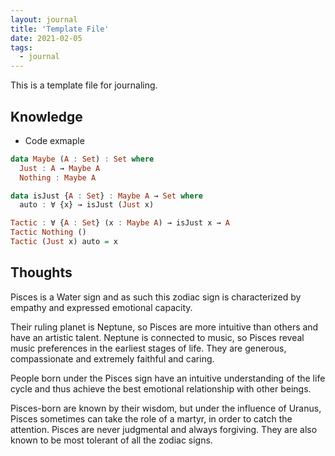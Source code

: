 ```yaml
---
layout: journal
title: 'Template File'
date: 2021-02-05
tags:
  - journal
---
```


This is a template file for journaling.

## Knowledge

- Code exmaple

```haskell
data Maybe (A : Set) : Set where
  Just : A → Maybe A
  Nothing : Maybe A

data isJust {A : Set} : Maybe A → Set where
  auto : ∀ {x} → isJust (Just x)

Tactic : ∀ {A : Set} (x : Maybe A) → isJust x → A
Tactic Nothing ()
Tactic (Just x) auto = x
```

<!-- - LaTeX example: -->

<!-- $$
\begin{aligned}
t \ \ & \rightarrow \ \ x & \textbf{[Variable]}\\
     &\ \ |\ \ \ \ \lambda x.t_1 & \textbf{[Abstraction]}\\
     &\ \ |\ \ \ \ t_1 t_2 & \textbf{[Application]}\\
\end{aligned}
$$ -->


## Thoughts

Pisces is a Water sign and as such this zodiac sign is characterized by empathy and expressed emotional capacity.

Their ruling planet is Neptune, so Pisces are more intuitive than others and have an artistic talent. Neptune is connected to music, so Pisces reveal music preferences in the earliest stages of life. They are generous, compassionate and extremely faithful and caring.

People born under the Pisces sign have an intuitive understanding of the life cycle and thus achieve the best emotional relationship with other beings.

Pisces-born are known by their wisdom, but under the influence of Uranus, Pisces sometimes can take the role of a martyr, in order to catch the attention. Pisces are never judgmental and always forgiving. They are also known to be most tolerant of all the zodiac signs.

